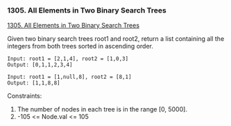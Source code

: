 ### 1305. All Elements in Two Binary Search Trees

[1305. All Elements in Two Binary Search Trees
](https://leetcode.com/problems/all-elements-in-two-binary-search-trees/)


Given two binary search trees root1 and root2, return a list containing all the integers from both trees sorted in ascending order.


```
Input: root1 = [2,1,4], root2 = [1,0,3]
Output: [0,1,1,2,3,4]
```

```
Input: root1 = [1,null,8], root2 = [8,1]
Output: [1,1,8,8]
```

Constraints:

1. The number of nodes in each tree is in the range [0, 5000].
2. -105 <= Node.val <= 105